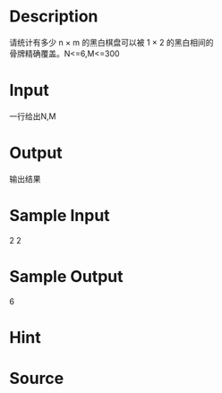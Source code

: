 
# Description

<div class="content"><div>请统计有多少 n × m 的黑白棋盘可以被 1 × 2 的黑白相间的</div>
<div>骨牌精确覆盖。N&lt;=6,M&lt;=300</div>
<div></div>
<p></p></div>

# Input

<div class="content"><div>一行给出N,M</div>
<div></div>
<p></p></div>

# Output

<div class="content"><div>输出结果</div>
<div></div>
<p></p></div>

# Sample Input

<div class="content"><span class="sampledata">2 2</span></div>

# Sample Output

<div class="content"><span class="sampledata">6</span></div>

# Hint

<div class="content"><p></p></div>

# Source

<div class="content"><p><a href="problemset.php?search="></a></p></div>


